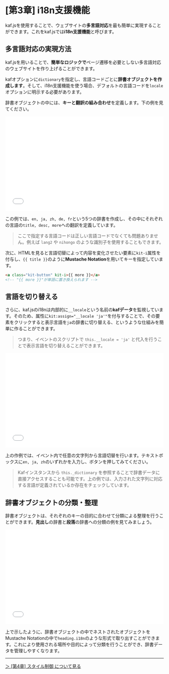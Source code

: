 # [第3章] i18n支援機能

kaf.jsを使用することで、ウェブサイトの**多言語対応**を最も簡単に実現することができます。これをkaf.jsでは**i18n支援機能**と呼びます。

## 多言語対応の実現方法

kaf.jsを用いることで、**簡単なロジックで**ページ遷移を必要としない多言語対応のウェブサイトを作り上げることができます。

kafオプションに`dictionary`を指定し、言語コードごとに**辞書オブジェクトを作成します**。そして、i18n支援機能を使う場合、デフォルトの言語コードを`locale`オプションに明示する必要があります。

辞書オブジェクトの中には、**キーと翻訳の組み合わせ**を定義します。下の例を見てください。

<iframe width="100%" height="300" src="//jsfiddle.net/mtsgi/fex39t4a/20/embedded/js,html,result/" allowfullscreen="allowfullscreen" allowpaymentrequest frameborder="0"></iframe>

この例では、`en, ja, zh, de, fr`という5つの辞書を作成し、その中にそれぞれの言語の`title, desc, more`への翻訳を定義しています。

> ここで指定する言語コードは正しい言語コードでなくても問題ありません。例えば `lang2` や `nihongo` のような識別子を使用することもできます。

次に、HTMLを見ると言語切替によって内容を変化させたい要素に`kit-i`属性を付与し、`{{ title }}`のように**Mustache Notation**を用いてキーを指定しています。

```html
<a class="kit-button" kit-i>{{ more }}</a>
<!-- "{{ more }}"が単語に置き換えられます -->
```

## 言語を切り替える

さらに、kaf.jsのi18nは内部的に`__locale`という名前の**kafデータ**を監視しています。そのため、属性に`kit:assign="__locale 'ja'"`を付与することで、その要素をクリックすると表示言語を`ja`の辞書に切り替える、というような仕組みを簡単に作ることができます。

> つまり、イベントのスクリプトで `this.__locale = 'ja'` と代入を行うことで表示言語を切り替えることができます。

<iframe width="100%" height="300" src="//jsfiddle.net/mtsgi/2v97azck/7/embedded/js,html,result/" allowfullscreen="allowfullscreen" allowpaymentrequest frameborder="0"></iframe>

上の作例では、イベント内で任意の文字列から言語切替を行います。テキストボックスに`en, ja, zh`のいずれかを入力し、ボタンを押してみてください。

> Kafインスタンスから `this._dictionary` を参照することで辞書データに直接アクセスすることも可能です。上の例では、入力された文字列に対応する言語が定義されているか存在をチェックしています。

## 辞書オブジェクトの分類・整理

辞書オブジェクトは、それぞれのキーの目的に合わせて分類による整理を行うことができます。**見出し**の辞書と**段落**の辞書への分類の例を見てみましょう。

<iframe width="100%" height="300" src="//jsfiddle.net/mtsgi/b9af80uk/17/embedded/js,html,result/" allowfullscreen="allowfullscreen" allowpaymentrequest frameborder="0"></iframe>

上で示したように、辞書オブジェクトの中でネストされたオブジェクトをMustache Notationの中で`heading.i18n`のような形式で取り出すことができます。これにより使用される場所や目的によって分類を行うことができ、辞書データを管理しやすくなります。

---

[＞ [第4章] スタイル制御 について見る](/style)
